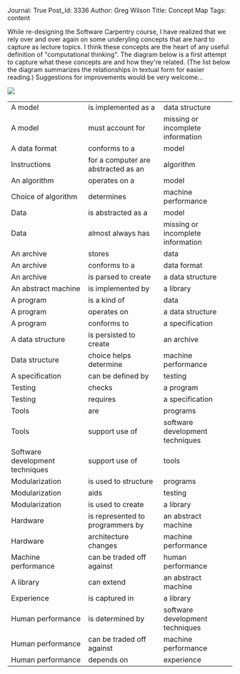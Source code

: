 Journal: True
Post_Id: 3336
Author: Greg Wilson
Title: Concept Map
Tags: content

<p>While re-designing the Software Carpentry course, I have realized that we rely over and over again on some underyling concepts that are hard to capture as lecture topics.  I think these concepts are the heart of any useful definition of "computational thinking".  The diagram below is a first attempt to capture what these concepts are and how they're related.  (The list below the diagram summarizes the relationships in textual form for easier reading.)  Suggestions for improvements would be very welcome...</p>
<p><img src="{{root_path}}/files/2010/06/concept-map-300x237.png" /></p>
<table>
<tbody>
<tr>
<td>A model</td>
<td>is implemented as a</td>
<td>data structure</td>
</tr>
<tr>
<td>A model</td>
<td>must account for</td>
<td>missing or incomplete information</td>
</tr>
<tr>
<td>A data format</td>
<td>conforms to a</td>
<td>model</td>
</tr>
<tr>
<td>Instructions</td>
<td>for a computer are abstracted as an</td>
<td>algorithm</td>
</tr>
<tr>
<td>An algorithm</td>
<td>operates on a</td>
<td>model</td>
</tr>
<tr>
<td>Choice of algorithm</td>
<td>determines</td>
<td>machine performance</td>
</tr>
<tr>
<td>Data</td>
<td>is abstracted as a</td>
<td>model</td>
</tr>
<tr>
<td>Data</td>
<td>almost always has</td>
<td>missing or incomplete information</td>
</tr>
<tr>
<td>An archive</td>
<td>stores</td>
<td>data</td>
</tr>
<tr>
<td>An archive</td>
<td>conforms to a</td>
<td>data format</td>
</tr>
<tr>
<td>An archive</td>
<td>is parsed to create</td>
<td>a data structure</td>
</tr>
<tr>
<td>An abstract machine</td>
<td>is implemented by</td>
<td>a library</td>
</tr>
<tr>
<td>A program</td>
<td>is a kind of</td>
<td>data</td>
</tr>
<tr>
<td>A program</td>
<td>operates on</td>
<td>a data structure</td>
</tr>
<tr>
<td>A program</td>
<td>conforms to</td>
<td>a specification</td>
</tr>
<tr>
<td>A data structure</td>
<td>is persisted to create</td>
<td>an archive</td>
</tr>
<tr>
<td>Data structure</td>
<td>choice helps determine</td>
<td>machine performance</td>
</tr>
<tr>
<td>A specification</td>
<td>can be defined by</td>
<td>testing</td>
</tr>
<tr>
<td>Testing</td>
<td>checks</td>
<td>a program</td>
</tr>
<tr>
<td>Testing</td>
<td>requires</td>
<td>a specification</td>
</tr>
<tr>
<td>Tools</td>
<td>are</td>
<td>programs</td>
</tr>
<tr>
<td>Tools</td>
<td>support use of</td>
<td>software development techniques</td>
</tr>
<tr>
<td>Software development techniques</td>
<td>support use of</td>
<td>tools</td>
</tr>
<tr>
<td>Modularization</td>
<td>is used to structure</td>
<td>programs</td>
</tr>
<tr>
<td>Modularization</td>
<td>aids</td>
<td>testing</td>
</tr>
<tr>
<td>Modularization</td>
<td>is used to create</td>
<td>a library</td>
</tr>
<tr>
<td>Hardware</td>
<td>is represented to programmers by</td>
<td>an abstract machine</td>
</tr>
<tr>
<td>Hardware</td>
<td>architecture changes</td>
<td>machine performance</td>
</tr>
<tr>
<td>Machine performance</td>
<td>can be traded off against</td>
<td>human performance</td>
</tr>
<tr>
<td>A library</td>
<td>can extend</td>
<td>an abstract machine</td>
</tr>
<tr>
<td>Experience</td>
<td>is captured in</td>
<td>a library</td>
</tr>
<tr>
<td>Human performance</td>
<td>is determined by</td>
<td>software development techniques</td>
</tr>
<tr>
<td>Human performance</td>
<td>can be traded off against</td>
<td>machine performance</td>
</tr>
<tr>
<td>Human performance</td>
<td>depends on</td>
<td>experience</td>
</tr>
</tbody>
</table>
